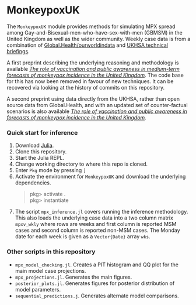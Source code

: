 # MonkeypoxUK

The `MonkeypoxUK` module provides methods for simulating MPX spread among Gay-and-Bisexual-men-who-have-sex-with-men (GBMSM) in the United Kingdom as well as the wider community. Weekly case data is from a combination of [Global.Health/ourworldindata](https://ourworldindata.org/monkeypox) and [UKHSA technical briefings](https://www.gov.uk/government/publications/monkeypox-outbreak-technical-briefings).

A first preprint describing the underlying reasoning and methodology is available [_The role of vaccination and public awareness in medium-term forecasts of monkeypox incidence in the United Kingdom_](https://www.medrxiv.org/content/10.1101/2022.08.15.22278788v1). The code base for this has now been removed in favour of new techniques. It can be recovered via looking at the history of commits on this repository.

A second preprint using data directly from the UKHSA, rather than open source data from Global.Health, and with an updated set of counter-factual scenarios is also available [_The role of vaccination and public awareness in forecasts of monkeypox incidence in the United Kingdom_](https://www.researchsquare.com/article/rs-2162921/v1).

### Quick start for inference

1. Download [Julia](https://julialang.org/downloads/).
2. Clone this repository.
3. Start the Julia REPL.
4. Change working directory to where this repo is cloned.
5. Enter `Pkg` mode by pressing `]`
6. Activate the environment for `MonkeypoxUK` and download the underlying dependencies.
    > pkg> activate . \
    > pkg> instantiate
7. The script `mpx_inference.jl` covers running the inference methodology. This also loads the underlying case data into a two column matrix `mpxv_wkly` where rows are weeks and first column is reported MSM cases and second column is reported non-MSM cases. The Monday date for each week is given as a `Vector{Date}` array `wks`.

### Other scripts in this repository

* `mpx_model_checking.jl`. Creates a PIT histogram and QQ plot for the main model case projections.
* `mpx_projections.jl`. Generates the main figures.
* `posterior_plots.jl`. Generates figures for posterior distribution of model parameters.
* `sequential_predictions.j`. Generates alternate model comparisons.
